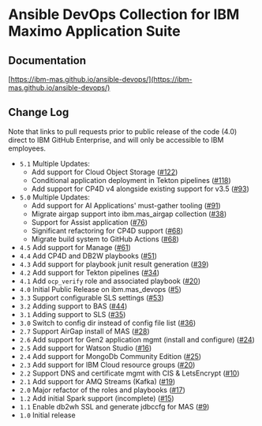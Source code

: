 # Ansible DevOps Collection for IBM Maximo Application Suite

## Documentation
[https://ibm-mas.github.io/ansible-devops/](https://ibm-mas.github.io/ansible-devops/)

## Change Log
Note that links to pull requests prior to public release of the code (4.0) direct to IBM GitHub Enterprise, and will only be accessible to IBM employees.

- `5.1` Multiple Updates:
    - Add support for Cloud Object Storage ([#122](https://github.com/ibm-mas/ansible-devops/pull/122))
    - Conditional application deployment in Tekton pipelines ([#118](https://github.com/ibm-mas/ansible-devops/pull/118))
    - Add support for CP4D v4 alongside existing support for v3.5 ([#93](https://github.com/ibm-mas/ansible-devops/pull/93))
- `5.0` Multiple Updates:
    - Add support for AI Applications' must-gather tooling ([#91](https://github.com/ibm-mas/ansible-devops/pull/91))
    - Migrate airgap support into ibm.mas_airgap collection ([#38](https://github.com/ibm-mas/ansible-devops/pull/38))
    - Support for Assist application ([#76](https://github.com/ibm-mas/ansible-devops/pull/76))
    - Significant refactoring for CP4D support ([#68](https://github.com/ibm-mas/ansible-devops/pull/68))
    - Migrate build system to GitHub Actions ([#68](https://github.com/ibm-mas/ansible-devops/pull/68))
- `4.5` Add support for Manage ([#61](https://github.com/ibm-mas/ansible-devops/pull/61))
- `4.4` Add CP4D and DB2W playbooks ([#51](https://github.com/ibm-mas/ansible-devops/pull/51))
- `4.3` Add support for playbook junit result generation ([#39](https://github.com/ibm-mas/ansible-devops/pull/39))
- `4.2` Add support for Tekton pipelines ([#34](https://github.com/ibm-mas/ansible-devops/pull/34))
- `4.1` Add `ocp_verify` role and associated playbook ([#20](https://github.com/ibm-mas/ansible-devops/pull/20))
- `4.0` Initial Public Release on ibm.mas_devops ([#5](https://github.com/ibm-mas/ansible-devops/pull/5))
- `3.3` Support configurable SLS settings ([#53](https://github.ibm.com/maximoappsuite/mas-devops-ansible/pull/53))
- `3.2` Adding support to BAS ([#44](https://github.ibm.com/maximoappsuite/mas-devops-ansible/pull/44))
- `3.1` Adding support to SLS ([#35](https://github.ibm.com/maximoappsuite/mas-devops-ansible/pull/35))
- `3.0` Switch to config dir instead of config file list ([#36](https://github.ibm.com/maximoappsuite/mas-devops-ansible/pull/36))
- `2.7` Support AirGap install of MAS ([#28](https://github.ibm.com/maximoappsuite/mas-devops-ansible/pull/28))
- `2.6` Add support for Gen2 application mgmt (install and configure) ([#24](https://github.ibm.com/maximoappsuite/mas-devops-ansible/pull/24))
- `2.5` Add support for Watson Studio ([#16](https://github.ibm.com/maximoappsuite/mas-devops-ansible/pull/16))
- `2.4` Add support for MongoDb Community Edition ([#25](https://github.ibm.com/maximoappsuite/mas-devops-ansible/pull/25))
- `2.3` Add support for IBM Cloud resource groups ([#20](https://github.ibm.com/maximoappsuite/mas-devops-ansible/pull/20))
- `2.2` Support DNS and certificate mgmt with CIS & LetsEncrypt ([#10](https://github.ibm.com/maximoappsuite/mas-devops-ansible/pull/10))
- `2.1` Add support for AMQ Streams (Kafka) ([#19](https://github.ibm.com/maximoappsuite/mas-devops-ansible/pull/19))
- `2.0` Major refactor of the roles and playbooks ([#17](https://github.ibm.com/maximoappsuite/mas-devops-ansible/pull/17))
- `1.2` Add initial Spark support (incomplete) ([#15](https://github.ibm.com/maximoappsuite/mas-devops-ansible/pull/15))
- `1.1` Enable db2wh SSL and generate jdbccfg for MAS ([#9](https://github.ibm.com/maximoappsuite/mas-devops-ansible/pull/9))
- `1.0` Initial release
